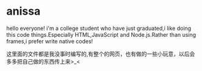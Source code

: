 # anissa
hello everyone!
i'm a college student who have just graduated,i like doing this code things.Especially HTML,JavaScript and Node.js.Rather than using frames,i prefer write native codes!

这里面的文件都是我没事时编写的,有整个的网页，也有做的一些小玩意，以后会多多把自己做的东西传上来>_<
